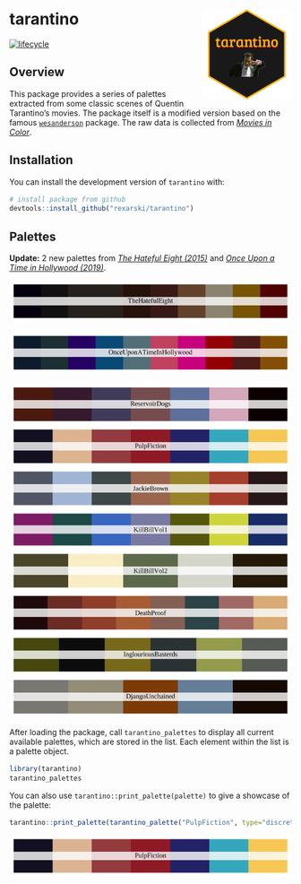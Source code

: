 
<!-- README.md is generated from README.Rmd. Please edit that file -->

# tarantino <img src="man/figures/logo.png" width="160px" align="right" />

<!-- badges: start -->

[![lifecycle](https://img.shields.io/badge/lifecycle-experimental-orange.svg)](https://www.tidyverse.org/lifecycle/#experimental)
<!-- badges: end -->

## Overview

This package provides a series of palettes extracted from some classic
scenes of Quentin Tarantino’s movies. The package itself is a modified
version based on the famous
[`wesanderson`](https://github.com/karthik/wesanderson) package. The raw
data is collected from *[Movies in Color](https://moviesincolor.com)*.

## Installation

You can install the development version of `tarantino` with:

``` r
# install package from github
devtools::install_github("rexarski/tarantino")
```

## Palettes

**Update:** 2 new palettes from [*The Hateful Eight
(2015)*](https://www.instagram.com/p/CBLdkdeIRK2/) and [*Once Upon a
Time in Hollywood (2019)*](https://www.instagram.com/p/B-Pl0PAocL7/).

![img](man/figures/TheHatefulEight.png)

![img](man/figures/OnceUponATimeInHollywood.png)

![img](man/figures/palettes.png)

After loading the package, call `tarantino_palettes` to display all
current available palettes, which are stored in the list. Each element
within the list is a palette object.

``` r
library(tarantino)
tarantino_palettes
```

You can also use `tarantino::print_palette(palette)` to give a showcase
of the palette:

``` r
tarantino::print_palette(tarantino_palette("PulpFiction", type="discrete"))
```

![img](man/figures/PulpFiction.png)
